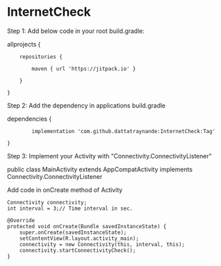 # InternetCheck

Step 1:
Add below code in your root build.gradle:

allprojects {

		repositories {

			maven { url 'https://jitpack.io' }

		}

	}

Step 2:
Add the dependency in applications build.gradle

dependencies {

	        implementation 'com.github.dattatraynande:InternetCheck:Tag'

	}

Step 3:
Implement your Activity with "Connectivity.ConnectivityListener" 

public class MainActivity extends AppCompatActivity implements Connectivity.ConnectivityListener 


Add code in onCreate method of Activity

	Connectivity connectivity;
    int interval = 3;// Time interval in sec.

    @Override
    protected void onCreate(Bundle savedInstanceState) {
        super.onCreate(savedInstanceState);
        setContentView(R.layout.activity_main);
        connectivity = new Connectivity(this, interval, this);
        connectivity.startConnectivityCheck();
    }
